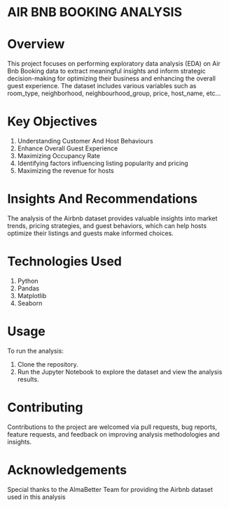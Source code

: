 # AIR BNB BOOKING ANALYSIS
# Overview
This project focuses on performing exploratory data analysis (EDA) on Air Bnb Booking data to extract meaningful insights and inform strategic decision-making for optimizing their business and enhancing the overall guest experience. The dataset includes various variables such as room_type, neighborhood, neighbourhood_group, price, host_name, etc...

# Key Objectives
1. Understanding Customer And Host Behaviours
2. Enhance Overall Guest Experience
3. Maximizing Occupancy Rate
4. Identifying factors influencing listing popularity and pricing
5. Maximizing the revenue for hosts

# Insights And Recommendations
 The analysis of the Airbnb dataset provides valuable insights into market trends, pricing strategies, and guest behaviors, which can help hosts optimize their listings and guests make informed choices.
 
# Technologies Used
1. Python
2. Pandas
3. Matplotlib
4. Seaborn

# Usage

To run the analysis:

1. Clone the repository.
2. Run the Jupyter Notebook to explore the dataset and view the analysis results.

# Contributing

Contributions to the project are welcomed via pull requests, bug reports, feature requests, and feedback on improving analysis methodologies and insights.

# Acknowledgements

Special thanks to the AlmaBetter Team for providing the Airbnb dataset used in this analysis

